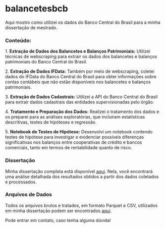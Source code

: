 # balancetesbcb

Aqui mostro como utilizei os dados do Banco Central do Brasil para a minha dissertação de mestrado.

<h3>Conteúdo:</h3>

 <p>1. <strong>Extração de Dados dos Balancetes e Balanços Patrimoniais:</strong> Utilizei técnicas de webscraping para extrair os dados dos balancetes e balanços patrimoniais do Banco Central do Brasil.</p>

<p>2. <strong>Extração de Dados IFData:</strong> Também por meio de webscraping, coletei dados do IFData do Banco Central do Brasil para obter informações sobre contas contábeis que não estão disponíveis nos balancetes e balanços patrimoniais.</p>

<p>3. <strong>Extração de Dados Cadastrais:</strong> Utilizei a API do Banco Central do Brasil para extrair dados cadastrais das entidades supervisionadas pelo órgão.</p>

<p>4. <strong>Tratamento e Preparação dos Dados:</strong> Realizei o tratamento dos dados e os preparei para as análises exploratórias, que incluíram estatísticas descritivas, testes de hipóteses e regressão.</p>

<p>5. <strong>Notebook de Testes de Hipótese:</strong> Desenvolvi um notebook contendo testes de hipótese para investigar e evidenciar possíveis diferenças significativas nos balanços entre cooperativas de crédito e bancos comerciais, tanto em termos de rentabilidade quanto de risco.</p>

<h3>Dissertação</h3>

<p>Minha dissertação completa está disponível <a href="https://repositorio.ufscar.br/bitstream/handle/ufscar/18956/dissertacao_isabellarocha_vf.pdf?sequence=1&isAllowed=y">aqui</a>. Nela, você encontrará uma análise detalhada dos resultados obtidos a partir dos dados coletados e processados.</p>

<h3>Arquivos de Dados</h3>

<p>Todos os arquivos brutos e tratados, em formato Parquet e CSV, utilizados em minha dissertação podem ser encontrados <a href="https://drive.google.com/drive/folders/1uL9vvIeYSPPl8VCujERqXOkvwUXbkido?usp=sharing">aqui</a>.</p>

<p>Pode entrar em contato, caso tenha alguma dúvida!</p>

